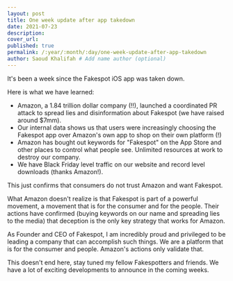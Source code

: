 ```yaml
---
layout: post
title: One week update after app takedown
date: 2021-07-23
description:
cover_url: 
published: true
permalink: /:year/:month/:day/one-week-update-after-app-takedown
author: Saoud Khalifah # Add name author (optional)
---
```


It's been a week since the Fakespot iOS app was taken down. 

Here is what we have learned:
- Amazon, a 1.84 trillion dollar company (!!), launched a coordinated PR attack to spread lies and disinformation about Fakespot (we have raised around $7mm).
- Our internal data shows us that users were increasingly choosing the Fakespot app over Amazon's own app to shop on their own platform (!)
- Amazon has bought out keywords for "Fakespot" on the App Store and other places to control what people see. Unlimited resources at work to destroy our company.
- We have Black Friday level traffic on our website and record level downloads (thanks Amazon!).

This just confirms that consumers do not trust Amazon and want Fakespot.

What Amazon doesn't realize is that Fakespot is part of a powerful movement, a movement that is for the consumer and for the people. Their actions have confirmed (buying keywords on our name and spreading lies to the media) that deception is the only key strategy that works for Amazon.

As Founder and CEO of Fakespot, I am incredibly proud and privileged to be leading a company that can accomplish such things. We are a platform that is for the consumer and people. Amazon's actions only validate that.

This doesn't end here, stay tuned my fellow Fakespotters and friends. We have a lot of exciting developments to announce in the coming weeks.
